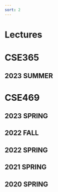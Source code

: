 ```yaml
---
sort: 2
---
```


# Lectures

# CSE365 
## 2023 SUMMER


# CSE469 

## 2023 SPRING


## 2022 FALL

## 2022 SPRING

## 2021 SPRING

## 2020 SPRING
